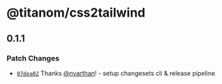 # @titanom/css2tailwind

## 0.1.1

### Patch Changes

- [`07dea02`](https://github.com/titanom/css2tailwind/commit/07dea02551c3025d25dd7ea1aa2414ae8f70f6c4) Thanks [@nyarthan](https://github.com/nyarthan)! - setup changesets cli & release pipeline
